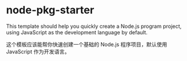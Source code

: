 # node-pkg-starter

This template should help you quickly create a Node.js program project, using JavaScript as the development language by default.

这个模板应该能帮你快速创建一个基础的 Node.js 程序项目，默认使用 JavaScript 作为开发语言。
